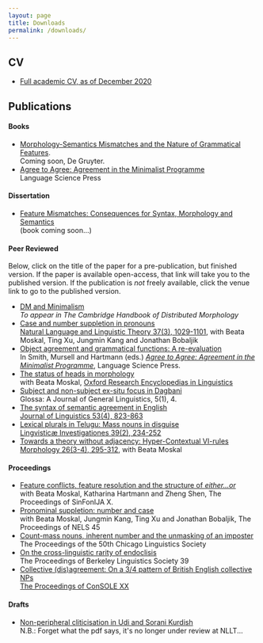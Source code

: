 ```yaml
---
layout: page
title: Downloads
permalink: /downloads/
---
```


## CV

- [Full academic CV, as of December 2020](/assets/docs/smithcvfull.pdf)

## Publications

#### Books

- [Morphology-Semantics Mismatches and the Nature of Grammatical Features](https://www.degruyter.com/view/product/510725).<br>Coming soon, De Gruyter.
- [Agree to Agree: Agreement in the Minimalist Programme](https://langsci-press.org/catalog/book/254)<br>Language Science Press

#### Dissertation

- [Feature Mismatches: Consequences for Syntax, Morphology and Semantics](/assets/docs/smith_feature_mismatches.pdf) <br> (book coming soon...)

#### Peer Reviewed

Below, click on the title of the paper for a pre-publication, but finished version.
If the paper is available open-access, that link will take you to the published version.
If the publication is *not* freely available, click the venue link to go to the published version.

- [DM and Minimalism](/assets/docs/pwsmith_dm_minimalism.pdf)<br>*To appear in The Cambridge     Handbook of Distributed Morphology*
- [Case and number suppletion in pronouns](/assets/docs/smith_et_al_case_number.pdf)<br> [Natural Language and Linguistic Theory 37(3), 1029-1101](https://link.springer.com/article/10.1007/s11049-018-9425-0), with Beata Moskal, Ting Xu, Jungmin Kang and Jonathan Bobaljik
- [Object agreement and grammatical functions: A re-evaluation](https://langsci-press.org/catalog/view/254/2088/1777-1)<br>In Smith, Mursell and Hartmann (eds.) [*Agree to Agree: Agreement in the Minimalist Programme*](https://langsci-press.org/catalog/book/254), Language Science Press.
- [The status of heads in morphology](/assets/docs/MoskalSmith-HeadsFinal.pdf)<br> with Beata Moskal, [Oxford Research Encyclopedias in Linguistics](https://oxfordre.com/linguistics/view/10.1093/acrefore/9780199384655.001.0001/acrefore-9780199384655-e-583)<br>
- [Subject and non-subject ex-situ focus in Dagbani](https://www.glossa-journal.org/articles/10.5334/gjgl.664/)<br>Glossa: A Journal of General Linguistics, 5(1), 4.
- [The syntax of semantic agreement in English](/assets/docs/smith_the_syntax_of_semantic_agreement.pdf) <br> [Journal of Linguistics 53(4), 823-863](https://doi.org/10.1017/S0022226716000360)
- [Lexical plurals in Telugu: Mass nouns in disguise](/assets/docs/smith_mass_nouns_in_disguise.pdf) <br>[Lingvisticæ Investigationes 39(2), 234-252](https://benjamins.com/#catalog/journals/li.39.2/toc)
- [Towards a theory without adjacency: Hyper-Contextual VI-rules](/assets/docs/moskal_smith_adjacency.pdf)<br>[Morphology 26(3-4), 295-312](http://link.springer.com/journal/11525/26/3/page/1), with Beata Moskal



#### Proceedings
- [Feature conflicts, feature resolution and the structure of *either...or*](/assets/docs/smith_et_al_either_or.pdf)<br>with Beata Moskal, Katharina Hartmann and Zheng Shen, The Proceedings of SinFonIJA X.
- [Pronominal suppletion: number and case](/assets/docs/smith_et_al_pronominal_suppletion.pdf)<br>with Beata Moskal, Jungmin Kang, Ting Xu and Jonathan Bobaljik, The Proceedings of NELS 45
- [Count-mass nouns, inherent number and the unmasking of an imposter](/assets/docs/smith_count_mass_nouns.pdf)<br>The Proceedings of the 50th Chicago Linguistics Society
- [On the cross-linguistic rarity of endoclisis](/assets/docs/smith_endoclisis_rarity.pdf)<br>The Proceedings of Berkeley Linguistics Society 39
- [Collective (dis)agreement: On a 3/4 pattern of British English collective NPs](/assets/docs/smith_collective_disagreement_paper.pdf)<br> [The Proceedings of ConSOLE XX](http://media.leidenuniv.nl/legacy/console20-proceedings-smith.pdf)

#### Drafts

- [Non-peripheral cliticisation in Udi and Sorani Kurdish](/assets/docs/smith_non_peripheral_cliticization.pdf)<br>N.B.: Forget what the pdf says, it's no longer under review at NLLT...
